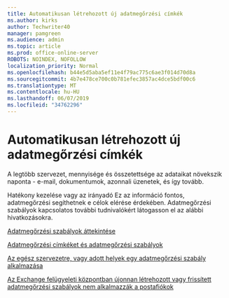 ```yaml
---
title: Automatikusan létrehozott új adatmegőrzési címkék
ms.author: kirks
author: Techwriter40
manager: pamgreen
ms.audience: admin
ms.topic: article
ms.prod: office-online-server
ROBOTS: NOINDEX, NOFOLLOW
localization_priority: Normal
ms.openlocfilehash: b44e5d5aba5ef11e4f79ac775c6ae3f014d70d8a
ms.sourcegitcommit: 4b7e478ce700c0b781efec3857ac4dce5bdf00c6
ms.translationtype: MT
ms.contentlocale: hu-HU
ms.lasthandoff: 06/07/2019
ms.locfileid: "34762296"
---
```

# <a name="new-retention-labels-created-automatically"></a>Automatikusan létrehozott új adatmegőrzési címkék

A legtöbb szervezet, mennyisége és összetettsége az adataikat növekszik naponta - e-mail, dokumentumok, azonnali üzenetek, és így tovább.

Hatékony kezelése vagy az irányadó Ez az információ fontos, adatmegőrzési segíthetnek e célok elérése érdekében. Adatmegőrzési szabályok kapcsolatos további tudnivalókért látogasson el az alábbi hivatkozásokra.

[Adatmegőrzési szabályok áttekintése](https://docs.microsoft.com/office365/securitycompliance/retention-policies)

[Adatmegőrzési címkéket és adatmegőrzési szabályok](https://docs.microsoft.com/exchange/security-and-compliance/messaging-records-management/retention-tags-and-policies)

[Az egész szervezetre, vagy adott helyek egy adatmegőrzési szabály alkalmazása](https://docs.microsoft.com/office365/securitycompliance/retention-policies#applying-a-retention-policy-to-an-entire-organization-or-specific-locations)

[Az Exchange felügyeleti központban újonnan létrehozott vagy frissített adatmegőrzési szabályok nem alkalmazzák a postafiókok](https://docs.microsoft.com/alchemyinsights/retention-policies-in-exchange-admin-center-not-working)

